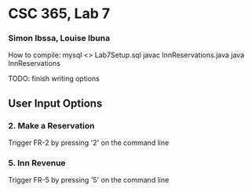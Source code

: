 # CSC 365, Lab 7
### Simon Ibssa, Louise Ibuna

How to compile:
mysql <> Lab7Setup.sql
javac InnReservations.java 
java InnReservations

TODO: finish writing options

## User Input Options

### 2. Make a Reservation
Trigger FR-2 by pressing '2' on the command line

### 5. Inn Revenue
Trigger FR-5 by pressing '5' on the command line



